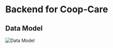 # Backend for Coop-Care

## Data Model

![Data Model](http://www.plantuml.com/plantuml/svg/XLHDQzj04BthLom-jSKsjBGKYd6Ro6dQGy3KlfKU9gk9l7HtH-o7WmZvxnr9Qo5RQcAmiUQzUVCnp_xc0xWGZHOvKPM3Gx6108OAr9dKuBt8jK8Rn5Cc-6N1OFQSa9yse3iogCWcl40ldQgQI4_REhhNQFBcGJqe2GE-96CQzIzY5vooPHi46IBeNMsgGCOpbhx-_dEf-Gi29uadJcepWpBe0vYg4u_EiVWkG41MESlPIT3Oiae2_G9becA2qWYUSsFJ9Q-Z3VorzAYnA74GkyS371L5ryK6YVd51hwUQqp3lTmOViwoTB7P-vbOBCJitMpw1DbaT9oMPZxH6Jm16pAWUfrXPhhOT8c1mdy8o-Lh2kSjt5716BfNw-th2gV8q_CF3PwTBOCxd39Bdv2g3fzp25YIgryaxS6L6B8CRJId0c8bFduGwyvkp9PaEkSk1vyxi2gq0uoWMwVmOHZbTs_hj6QnMhtPpCd9WohUhjVdl_RKp63V2R-nH-N8DWu4tKQslfO7yYJLAN2elI9DfP8fyWD1XyF2eOQ0XRZkhEnyAZIvirHlZy0Dsd8kRgCgm4gS2x25o2bQZvgHZkOGGjEKRr7kN68H7VeMpS6Zk0CB9JQSRdkHAogjMR8VU7mMFiJdJ_qXhco9xa9dkFPhUaITWyCHScCgJVKeATMTD7P__48TLH7JAh-3KRhkfY9ZebMXJZ8JXayYwG2C6-hzigNGJ9fqhze_O5Rw1m00)

